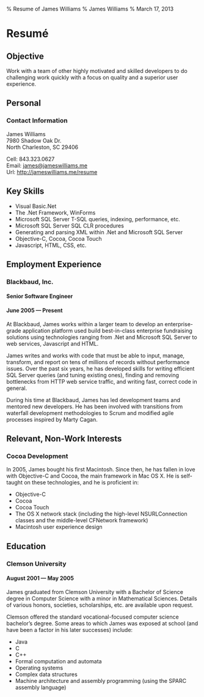 % Resume of James Williams
% James Williams
% March 17, 2013

# Resum&eacute;

## Objective
Work with a team of other highly motivated and skilled developers to do challenging work quickly with a focus on quality and a superior user experience.

## Personal
### Contact Information
James Williams  
7980 Shadow Oak Dr.  
North Charleston, SC 29406

Cell: 843.323.0627  
Email: <james@jameswilliams.me>  
Url: <http://jameswilliams.me/resume>

## Key Skills
* Visual Basic.Net
* The .Net Framework, WinForms
* Microsoft SQL Server T-SQL queries, indexing, performance, etc.
* Microsoft SQL Server SQL CLR procedures
* Generating and parsing XML within .Net and Microsoft SQL Server
* Objective-C, Cocoa, Cocoa Touch
* Javascript, HTML, CSS, etc.


## Employment Experience
### Blackbaud, Inc.
#### Senior Software Engineer  
#### June 2005 &mdash; Present

At Blackbaud, James works within a larger team to develop an enterprise-grade application platform used build best-in-class enterprise fundraising solutions using technologies ranging from .Net and Microsoft SQL Server to web services, Javascript and HTML.

James writes and works with code that must be able to input, manage, transform, and report on tens of millions of records without performance issues. Over the past six years, he has developed skills for writing efficient SQL Server queries (and tuning existing ones), finding and removing bottlenecks from HTTP web service traffic, and writing fast, correct code in general.

During his time at Blackbaud, James has led development teams and mentored new developers. He has been involved with transitions from waterfall development methodologies to Scrum and modified agile processes inspired by Marty Cagan.

## Relevant, Non-Work Interests
### Cocoa Development

In 2005, James bought his first Macintosh. Since then, he has fallen in love with Objective-C and Cocoa, the main framework in Mac OS X. He is self-taught on these technologies, and he is proficient in:

* Objective-C
* Cocoa
* Cocoa Touch
* The OS X network stack (including the high-level NSURLConnection classes and the middle-level CFNetwork framework)
* Macintosh user experience design

## Education
### Clemson University
#### August 2001 &mdash; May 2005

James graduated from Clemson University with a Bachelor of Science degree in Computer Science with a minor in Mathematical Sciences. Details of various honors, societies, scholarships, etc. are available upon request.

Clemson offered the standard vocational-focused computer science bachelor’s degree. Some areas to which James was exposed at school (and have been a factor in his later successes) include:

* Java
* C
* C++
* Formal computation and automata
* Operating systems
* Complex data structures
* Machine architecture and assembly programming (using the SPARC assembly language)